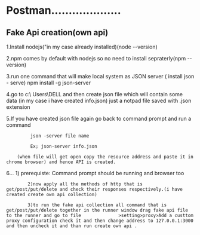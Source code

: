  # Postman....................
  ## Fake Api creation(own api)

1.Install nodejs("in my case already installed)(node --version)

2.npm comes by default with nodejs so no need to install sepraterly(npm --version)



3.run one command that will make local system as JSON server  ( install json - serve)
                npm install -g json-server

4.go to c:\\ Users\DELL  and then create json file which will contain some data (in my case i have created info.json) just a notpad file saved with .json extension


5.If you have created json file again go back to command prompt and run a command 


             json -server file name  
                 
             Ex; json-server info.json  
    
        (when file will get open copy the resource address and paste it in chrome browser) and hence API is created.

6... 
            1)
            prerequiste: Command prompt should be running and browser too

            2)now apply all the methods of http that is get/post/put/delete and check their responses respectively.(i have created create own api collection)
               
            3)to run the fake api collection all command that is get/post/put/delete together in the runner window drag fake api file to the runner and go to file              >setting>proxy>Add a custtom proxy configuration check it and then change address to 127.0.0.1:3000 and then uncheck it and than run create own api .
